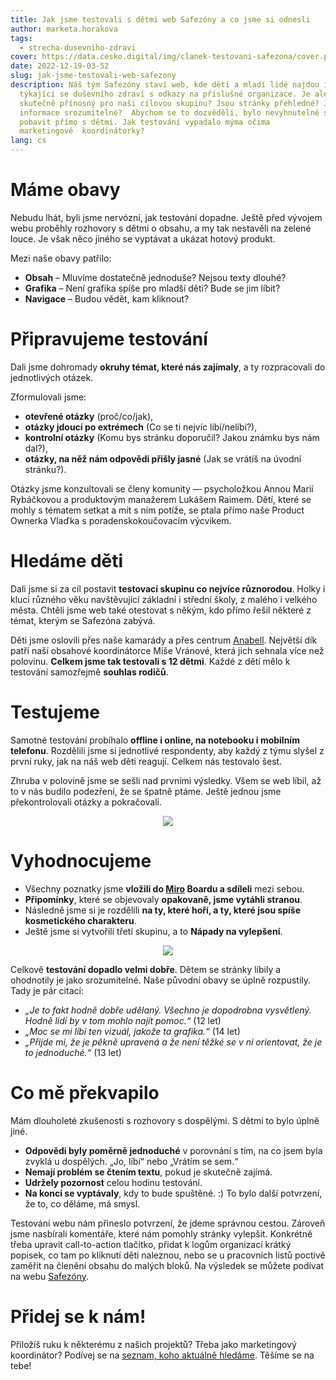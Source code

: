 ```yaml
---
title: Jak jsme testovali s dětmi web Safezóny a co jsme si odnesli
author: marketa.horakova
tags:
  - strecha-dusevniho-zdravi
cover: https://data.cesko.digital/img/clanek-testovani-safezona/cover.png
date: 2022-12-19-03-52
slug: jak-jsme-testovali-web-safezony
description: Náš tým Safezóny staví web, kde děti a mladí lidé najdou informace
  týkající se duševního zdraví s odkazy na příslušné organizace. Je ale obsah
  skutečně přínosný pro naši cílovou skupinu? Jsou stránky přehledné? Jsou
  informace srozumitelné?  Abychom se to dozvěděli, bylo nevyhnutelné se o webu
  pobavit přímo s dětmi. Jak testování vypadalo mýma očima
  marketingové  koordinátorky?
lang: cs
---
```

# Máme obavy

Nebudu lhát, byli jsme nervózní, jak testování dopadne. Ještě před vývojem webu proběhly rozhovory s dětmi o obsahu, a my tak nestavěli na zelené louce. Je však něco jiného se vyptávat a ukázat hotový produkt.

Mezi naše obavy patřilo:

* **Obsah** – Mluvíme dostatečně jednoduše? Nejsou texty dlouhé?
* **Grafika** – Není grafika spíše pro mladší děti? Bude se jim líbit?
* **Navigace** – Budou vědět, kam kliknout?

# Připravujeme testování

Dali jsme dohromady **okruhy témat, které nás zajímaly**, a ty rozpracovali do jednotlivých otázek. 

Zformulovali jsme: 

* **otevřené otázky** (proč/co/jak),
* **otázky jdoucí po extrémech** (Co se ti nejvíc líbí/nelíbí?),
* **kontrolní otázky** (Komu bys stránku doporučil? Jakou známku bys nám dal?),
* **otázky, na něž nám odpovědi přišly jasné** (Jak se vrátíš na úvodní stránku?).

Otázky jsme konzultovali se členy komunity — psycholožkou Annou Marií Rybáčkovou a produktovým manažerem Lukášem Raimem. Dětí, které se mohly s tématem setkat a mít s ním potíže, se ptala přímo naše Product Ownerka Vlaďka s poradenskokoučovacím výcvikem.

# Hledáme děti

Dali jsme si za cíl postavit **testovací skupinu co nejvíce různorodou**. Holky i kluci různého věku navštěvující základní i střední školy, z malého i velkého města. Chtěli jsme web také otestovat s někým, kdo přímo řešil některé z témat, kterým se Safezóna zabývá.

Děti jsme oslovili přes naše kamarády a přes centrum [Anabell](http://www.anabell.cz/). Největší dík patří naší obsahové koordinátorce Míše Vránové, která jich sehnala více než polovinu. **Celkem jsme tak testovali s 12 dětmi**. Každé z dětí mělo k testování samozřejmě **souhlas rodičů**.

# Testujeme

Samotné testování probíhalo **offline i online, na notebooku i mobilním telefonu**. Rozdělili jsme si jednotlivé respondenty, aby každý z týmu slyšel z první ruky, jak na náš web děti reagují. Celkem nás testovalo šest. 

Zhruba v polovině jsme se sešli nad prvními výsledky. Všem se web líbil, až to v nás budilo podezření, že se špatně ptáme. Ještě jednou jsme překontrolovali otázky a pokračovali.

<center>

![](https://data.cesko.digital/img/clanek-testovani-safezona/sheet.png)

</center>

# Vyhodnocujeme

* Všechny poznatky jsme **vložili do [Miro](http://miro.com/) Boardu a sdíleli** mezi sebou. 
* **Připomínky**, které se objevovaly **opakovaně, jsme vytáhli stranou**. 
* Následně jsme si je rozdělili **na ty, které hoří, a ty, které jsou spíše kosmetického charakteru**. 
* Ještě jsme si vytvořili třetí skupinu, a to **Nápady na vylepšení**.

<center>

![](https://data.cesko.digital/img/clanek-testovani-safezona/miro.png)

</center>

Celkově **testování dopadlo velmi dobře**. Dětem se stránky líbily a ohodnotily je jako srozumitelné. Naše původní obavy se úplně rozpustily. Tady je pár citací:

* *„Je to fakt hodně dobře udělaný. Všechno je dopodrobna vysvětlený. Hodně lidí by v tom mohlo najít pomoc.“* (12 let)
* *„Moc se mi líbí ten vizuál, jakože ta grafika.“* (14 let)
* *„Přijde mi, že je pěkně upravená a že není těžké se v ní orientovat, že je to jednoduché.“* (13 let)

# Co mě překvapilo

Mám dlouholeté zkušenosti s rozhovory s dospělými. S dětmi to bylo úplně jiné.

* **Odpovědi byly poměrně jednoduché** v porovnání s tím, na co jsem byla zvyklá u dospělých. „Jo, líbí“ nebo „Vrátím se sem.“ 
* **Nemají problém se čtením textu**, pokud je skutečně zajímá.
* **Udržely pozornost** celou hodinu testování.
* **Na konci se vyptávaly**, kdy to bude spuštěné. :) To bylo další potvrzení, že to, co děláme, má smysl.

Testování webu nám přineslo potvrzení, že jdeme správnou cestou. Zároveň jsme nasbírali komentáře, které nám pomohly stránky vylepšit. Konkrétně třeba upravit call-to-action tlačítko, přidat k logům organizací krátký popisek, co tam po kliknutí děti naleznou, nebo se u pracovních listů poctivě zaměřit na členění obsahu do malých bloků. Na výsledek se můžete podívat na webu [Safezóny](http://www.safezona.cz/).

# Přidej se k nám!

Přiložíš ruku k některému z našich projektů? Třeba jako marketingový koordinátor? Podívej se na [seznam, koho aktuálně hledáme](https://cesko.digital/opportunities). Těšíme se na tebe!